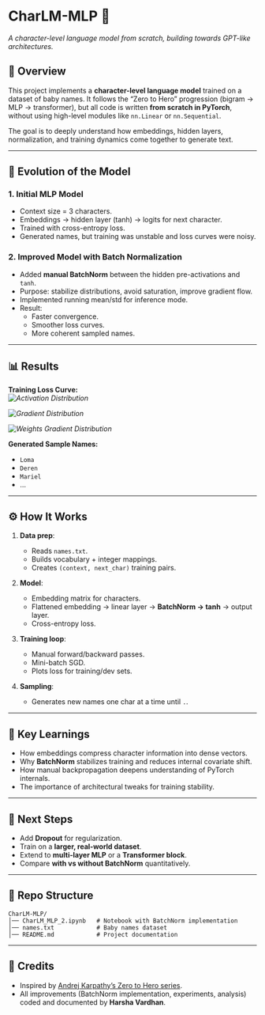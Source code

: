 # CharLM-MLP 🚀
*A character-level language model from scratch, building towards GPT-like architectures.*

## 📖 Overview
This project implements a **character-level language model** trained on a dataset of baby names. It follows the “Zero to Hero” progression (bigram → MLP → transformer), but all code is written **from scratch in PyTorch**, without using high-level modules like `nn.Linear` or `nn.Sequential`.

The goal is to deeply understand how embeddings, hidden layers, normalization, and training dynamics come together to generate text.

---

## 🔄 Evolution of the Model

### **1. Initial MLP Model**
- Context size = 3 characters.  
- Embeddings → hidden layer (tanh) → logits for next character.  
- Trained with cross-entropy loss.  
- Generated names, but training was unstable and loss curves were noisy.  

### **2. Improved Model with Batch Normalization**
- Added **manual BatchNorm** between the hidden pre-activations and `tanh`.  
- Purpose: stabilize distributions, avoid saturation, improve gradient flow.  
- Implemented running mean/std for inference mode.  
- Result:  
  - Faster convergence.  
  - Smoother loss curves.  
  - More coherent sampled names.  

---

## 📊 Results

**Training Loss Curve:**  
*![Activation Distribution](image-2.png)*  

*![Gradient Distribution](image-3.png)*

*![Weights Gradient Distribution](image-4.png)*

**Generated Sample Names:**  
- `Loma`  
- `Deren`  
- `Mariel`  
- …  

---

## ⚙️ How It Works
1. **Data prep**:  
   - Reads `names.txt`.  
   - Builds vocabulary + integer mappings.  
   - Creates `(context, next_char)` training pairs.  

2. **Model**:  
   - Embedding matrix for characters.  
   - Flattened embedding → linear layer → **BatchNorm → tanh** → output layer.  
   - Cross-entropy loss.  

3. **Training loop**:  
   - Manual forward/backward passes.  
   - Mini-batch SGD.  
   - Plots loss for training/dev sets.  

4. **Sampling**:  
   - Generates new names one char at a time until `.`.  

---

## 🧠 Key Learnings
- How embeddings compress character information into dense vectors.  
- Why **BatchNorm** stabilizes training and reduces internal covariate shift.  
- How manual backpropagation deepens understanding of PyTorch internals.  
- The importance of architectural tweaks for training stability.  

---

## 🚀 Next Steps
- Add **Dropout** for regularization.  
- Train on a **larger, real-world dataset**.  
- Extend to **multi-layer MLP** or a **Transformer block**.  
- Compare **with vs without BatchNorm** quantitatively.  

---

## 📂 Repo Structure
```
CharLM-MLP/
│── CharLM_MLP_2.ipynb   # Notebook with BatchNorm implementation
│── names.txt            # Baby names dataset
│── README.md            # Project documentation
```

---

## 🔗 Credits
- Inspired by [Andrej Karpathy’s Zero to Hero series](https://github.com/karpathy/nn-zero-to-hero).  
- All improvements (BatchNorm implementation, experiments, analysis) coded and documented by **Harsha Vardhan**.  
